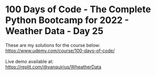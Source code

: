 # 100 Days of Code - The Complete Python Bootcamp for 2022 - Weather Data - Day 25

These are my solutions for the course below:<br>
https://www.udemy.com/course/100-days-of-code/<br>
<br>
Live demo available at:<br>
https://replit.com/@vanquirius/WheatherData<br>
